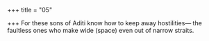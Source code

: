 +++
title = "05"

+++
For these sons of Aditi know how to keep away hostilities—
the faultless ones who make wide (space) even out of narrow straits.